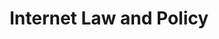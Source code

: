 ---
title: Internet Law and Policy
number: COMM 492
academic-home: Comm
course-type: [Additional]
description:  
bulletin-link: https://bulletins.psu.edu/search/?search=%22comm+492%22
pathway-list: [Interactive Media Developer, Media for Civic Engagement]
---